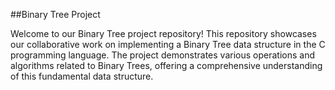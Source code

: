 ##Binary Tree Project

Welcome to our Binary Tree project repository! This repository showcases our collaborative work on implementing a Binary Tree data structure in the C programming language. The project demonstrates various operations and algorithms related to Binary Trees, offering a comprehensive understanding of this fundamental data structure.

